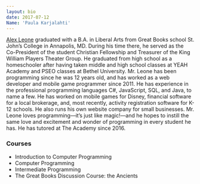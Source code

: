 ```yaml
---
layout: bio
date: 2017-07-12
Name: 'Paula Karjalahti'
---
```

[Alex Leone](http://alexjleone.com/)  graduated with a B.A. in Liberal Arts from Great Books school St. John’s College in Annapolis, MD. During his time there, he served as the Co-President of the student Christian Fellowship and Treasurer of the King William Players Theater Group. He graduated from high school as a homeschooler after having taken middle and high school classes at YEAH Academy and PSEO classes at Bethel University. Mr. Leone has been programming since he was 12 years old, and has worked as a web developer and mobile game programmer since 2011. He has experience in the professional programming languages C#, JavaScript, SQL, and Java, to name a few. He has worked on mobile games for Disney, financial software for a local brokerage, and, most recently, activity registration software for K-12 schools. He also runs his own website company for small businesses. Mr. Leone loves programming—it’s just like magic!—and he hopes to instill the same love and excitement and wonder of programming in every student he has. He has tutored at The Academy since 2016. 

### Courses
* Introduction to Computer Programming
* Computer Programming
* Intermediate Programming 
* The Great Books Discussion Course: the Ancients